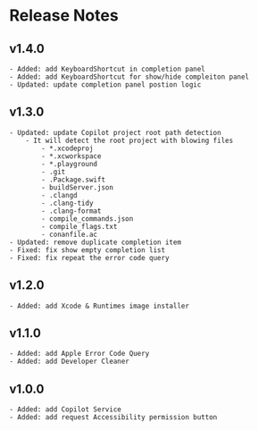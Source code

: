 # Release Notes

## **v1.4.0**

    - Added: add KeyboardShortcut in completion panel
    - Added: add KeyboardShortcut for show/hide compleiton panel
    - Updated: update completion panel postion logic

## **v1.3.0**

    - Updated: update Copilot project root path detection
        - It will detect the root project with blowing files
            - *.xcodeproj
            - *.xcworkspace
            - *.playground
            - .git
            - .Package.swift
            - buildServer.json
            - .clangd
            - .clang-tidy
            - .clang-format
            - compile_commands.json
            - compile_flags.txt
            - conanfile.ac
    - Updated: remove duplicate completion item
    - Fixed: fix show empty completion list
    - Fixed: fix repeat the error code query

## **v1.2.0**

    - Added: add Xcode & Runtimes image installer

## **v1.1.0**

    - Added: add Apple Error Code Query
    - Added: add Developer Cleaner

## **v1.0.0**

    - Added: add Copilot Service
    - Added: add request Accessibility permission button

